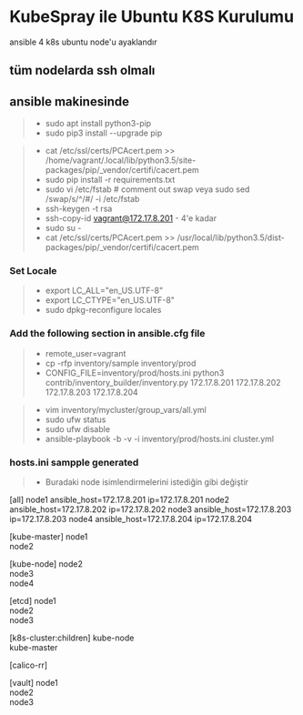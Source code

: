 # KubeSpray ile Ubuntu K8S Kurulumu

ansible 4 k8s ubuntu node'u ayaklandır

## tüm nodelarda ssh olmalı
## ansible makinesinde
>- sudo apt install python3-pip
>- sudo pip3 install --upgrade pip

>- cat /etc/ssl/certs/PCAcert.pem >> /home/vagrant/.local/lib/python3.5/site-packages/pip/_vendor/certifi/cacert.pem 
>- sudo pip install -r requirements.txt
>- sudo vi /etc/fstab # comment out swap veya sudo sed /swap/s/^/#/ -i /etc/fstab
>- ssh-keygen -t rsa
>- ssh-copy-id vagrant@172.17.8.201 - 4'e kadar
>- sudo su -
>- cat /etc/ssl/certs/PCAcert.pem >> /usr/local/lib/python3.5/dist-packages/pip/_vendor/certifi/cacert.pem

### **Set Locale**
>- export LC_ALL="en_US.UTF-8"
>- export LC_CTYPE="en_US.UTF-8"
>- sudo dpkg-reconfigure locales
### Add the following section in ansible.cfg file
>- remote_user=vagrant
>- cp -rfp inventory/sample inventory/prod
>- CONFIG_FILE=inventory/prod/hosts.ini python3 contrib/inventory_builder/inventory.py 172.17.8.201 172.17.8.202 172.17.8.203 172.17.8.204
<!-- ### Change the value of the variable ‘boostrap_os’ from ‘none ’to ‘ubuntu’ in the file all.yml. -->
>- vim inventory/mycluster/group_vars/all.yml
>- sudo ufw status
>- sudo ufw disable
>- ansible-playbook -b -v -i inventory/prod/hosts.ini cluster.yml

### hosts.ini sampple generated
>- Buradaki node isimlendirmelerini istediğin gibi değiştir

[all]
node1 	 ansible_host=172.17.8.201 ip=172.17.8.201
node2 	 ansible_host=172.17.8.202 ip=172.17.8.202
node3 	 ansible_host=172.17.8.203 ip=172.17.8.203
node4 	 ansible_host=172.17.8.204 ip=172.17.8.204

[kube-master]
node1 	 
node2 	 

[kube-node]
node2 	 
node3 	 
node4 	 

[etcd]
node1 	 
node2 	 
node3 	 

[k8s-cluster:children]
kube-node 	 
kube-master 	 

[calico-rr]

[vault]
node1 	 
node2 	 
node3 	 

